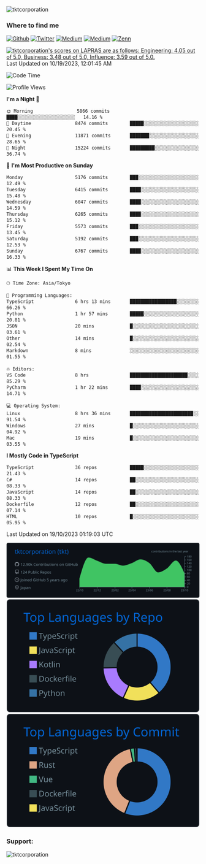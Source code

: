 <p align="left"> <img src="https://komarev.com/ghpvc/?username=tktcorporation&label=Profile%20views&color=0e75b6&style=flat" alt="tktcorporation" /> </p>

<h3>Where to find me</h3>
<p>
<a href="https://github.com/tktcorporation" target="_blank"><img alt="Github" src="https://img.shields.io/badge/GitHub-%2312100E.svg?&style=for-the-badge&logo=Github&logoColor=white" /></a>
<a href="https://twitter.com/tktcorporation" target="_blank"><img alt="Twitter" src="https://img.shields.io/badge/twitter-%231DA1F2.svg?&style=for-the-badge&logo=twitter&logoColor=white" /></a>
<a href="https://www.linkedin.com/in/tktcorporation" target="_blank"><img alt="Medium" src="https://img.shields.io/badge/linkdin-0a66c2.svg?&style=for-the-badge&logo=linkedin&logoColor=white" /></a>
<a href="https://qiita.com/tktcorporation" target="_blank"><img alt="Medium" src="https://img.shields.io/badge/qiita-55C500.svg?&style=for-the-badge&logo=qiita&logoColor=white" /></a>
<a href="https://zenn.dev/tktcorporation" target="_blank"><img alt="Zenn" src="https://img.shields.io/badge/Zenn-3EA8FF.svg?&style=for-the-badge&logo=Zenn&logoColor=white" /></a>
</p>

<!--START_SECTION:lapras-card-->
<p ><a href="https://lapras.com/public/tktcorporation" target="_blank" rel="noopener noreferrer"><img alt="tktcorporation's scores on LAPRAS are as follows: Engineering: 4.05 out of 5.0, Business: 3.48 out of 5.0, Influence: 3.59 out of 5.0." src="https://lapras-card-generator.vercel.app/api/svg?e=4.05&b=3.48&i=3.59&b1=%23232323&b2=%236d6d6d&i1=%23212121&i2=%23818181&l=en" width="300" ></a>  
Last Updated on 10/19/2023, 12:01:45 AM</p>
<!--END_SECTION:lapras-card-->
  
<!--START_SECTION:waka-->
![Code Time](http://img.shields.io/badge/Code%20Time-1%2C183%20hrs%2027%20mins-blue)

![Profile Views](http://img.shields.io/badge/Profile%20Views-1-blue)

**I'm a Night 🦉** 

```text
🌞 Morning                5866 commits        ████░░░░░░░░░░░░░░░░░░░░░   14.16 % 
🌆 Daytime                8474 commits        █████░░░░░░░░░░░░░░░░░░░░   20.45 % 
🌃 Evening                11871 commits       ███████░░░░░░░░░░░░░░░░░░   28.65 % 
🌙 Night                  15224 commits       █████████░░░░░░░░░░░░░░░░   36.74 % 
```
📅 **I'm Most Productive on Sunday** 

```text
Monday                   5176 commits        ███░░░░░░░░░░░░░░░░░░░░░░   12.49 % 
Tuesday                  6415 commits        ████░░░░░░░░░░░░░░░░░░░░░   15.48 % 
Wednesday                6047 commits        ████░░░░░░░░░░░░░░░░░░░░░   14.59 % 
Thursday                 6265 commits        ████░░░░░░░░░░░░░░░░░░░░░   15.12 % 
Friday                   5573 commits        ███░░░░░░░░░░░░░░░░░░░░░░   13.45 % 
Saturday                 5192 commits        ███░░░░░░░░░░░░░░░░░░░░░░   12.53 % 
Sunday                   6767 commits        ████░░░░░░░░░░░░░░░░░░░░░   16.33 % 
```


📊 **This Week I Spent My Time On** 

```text
🕑︎ Time Zone: Asia/Tokyo

💬 Programming Languages: 
TypeScript               6 hrs 13 mins       █████████████████░░░░░░░░   66.26 % 
Python                   1 hr 57 mins        █████░░░░░░░░░░░░░░░░░░░░   20.81 % 
JSON                     20 mins             █░░░░░░░░░░░░░░░░░░░░░░░░   03.61 % 
Other                    14 mins             █░░░░░░░░░░░░░░░░░░░░░░░░   02.54 % 
Markdown                 8 mins              ░░░░░░░░░░░░░░░░░░░░░░░░░   01.55 % 

🔥 Editors: 
VS Code                  8 hrs               █████████████████████░░░░   85.29 % 
PyCharm                  1 hr 22 mins        ████░░░░░░░░░░░░░░░░░░░░░   14.71 % 

💻 Operating System: 
Linux                    8 hrs 36 mins       ███████████████████████░░   91.54 % 
Windows                  27 mins             █░░░░░░░░░░░░░░░░░░░░░░░░   04.92 % 
Mac                      19 mins             █░░░░░░░░░░░░░░░░░░░░░░░░   03.55 % 
```

**I Mostly Code in TypeScript** 

```text
TypeScript               36 repos            █████░░░░░░░░░░░░░░░░░░░░   21.43 % 
C#                       14 repos            ██░░░░░░░░░░░░░░░░░░░░░░░   08.33 % 
JavaScript               14 repos            ██░░░░░░░░░░░░░░░░░░░░░░░   08.33 % 
Dockerfile               12 repos            ██░░░░░░░░░░░░░░░░░░░░░░░   07.14 % 
HTML                     10 repos            █░░░░░░░░░░░░░░░░░░░░░░░░   05.95 % 
```




 Last Updated on 19/10/2023 01:19:03 UTC
<!--END_SECTION:waka-->

[![](https://raw.githubusercontent.com/tktcorporation/tktcorporation/master/profile-summary-card-output/github_dark/0-profile-details.svg)](https://github.com/vn7n24fzkq/github-profile-summary-cards)
[![](https://raw.githubusercontent.com/tktcorporation/tktcorporation/master/profile-summary-card-output/github_dark/1-repos-per-language.svg)](https://github.com/vn7n24fzkq/github-profile-summary-cards) [![](https://raw.githubusercontent.com/tktcorporation/tktcorporation/master/profile-summary-card-output/github_dark/2-most-commit-language.svg)](https://github.com/vn7n24fzkq/github-profile-summary-cards)

<h3 align="left">Support:</h3>
<p><a href="https://www.buymeacoffee.com/tktcorporation"> <img align="left" src="https://cdn.buymeacoffee.com/buttons/v2/default-yellow.png" height="50" width="210" alt="tktcorporation" /></a></p><br><br>
